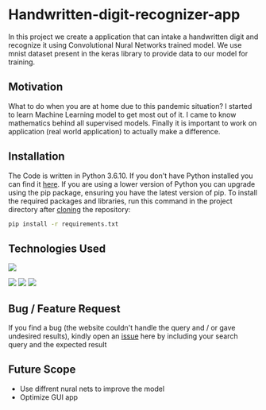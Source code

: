 # Handwritten-digit-recognizer-app

In this project we create a application that can intake a handwritten digit and recognize it using Convolutional Nural Networks trained model. We use mnist dataset present in the keras library to provide data to our model for training.


## Motivation

What to do when you are at home due to this pandemic situation? I started to learn Machine Learning model to get most out of it. I came to know mathematics behind all supervised models. Finally it is important to work on application (real world application) to actually make a difference.

## Installation

The Code is written in Python 3.6.10. If you don't have Python installed you can find it [here](https://www.python.org/downloads/). If you are using a lower version of Python you can upgrade using the pip package, ensuring you have the latest version of pip. To install the required packages and libraries, run this command in the project directory after [cloning](https://www.howtogeek.com/451360/how-to-clone-a-github-repository/) the repository:
```bash
pip install -r requirements.txt
```


## Technologies Used

![](https://forthebadge.com/images/badges/made-with-python.svg)

![](https://encrypted-tbn0.gstatic.com/images?q=tbn:ANd9GcSbLABqZmHIASYiW-l1a8er0PL0Hx-hZlWfzcemShDVEJ8clUDOxUg6ZaDowPN52Am7v4g&usqp=CAU)
![](https://encrypted-tbn0.gstatic.com/images?q=tbn:ANd9GcSq_x5sdMyxS7qGok91lktQUrVNE52JbkF-DIYGw_uUUpObsENVkhjBhpCszgNR9XCcUTg&usqp=CAU)
![](https://encrypted-tbn0.gstatic.com/images?q=tbn:ANd9GcQq4HJYJS7HWv8WtiWKPvjwJiyjLvHiga-TpvuLNtmPJF5S83E05jGL2D88YrI2WvoGMa0&usqp=CAU)
 



## Bug / Feature Request

If you find a bug (the website couldn't handle the query and / or gave undesired results), kindly open an [issue](https://github.com/trickster-00/Handwritten-digit-recognizer-app/issues) here by including your search query and the expected result

## Future Scope

* Use diffrent nural nets to improve the model
* Optimize GUI app 
